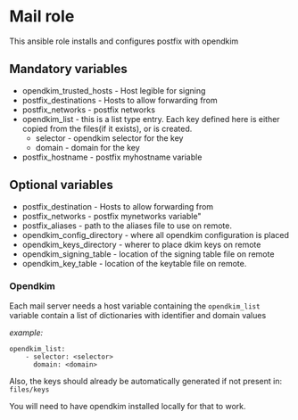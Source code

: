 # Mail role
This ansible role installs and configures postfix with opendkim

## Mandatory variables

* opendkim_trusted_hosts -  Host legible for signing
* postfix_destinations - Hosts to allow forwarding from
* postfix_networks - postfix networks
* opendkim_list - this is a list type entry. Each key defined here is either
copied from the files(if it exists), or is created.
    * selector - opendkim selector for the key
    * domain - domain for the key
* postfix_hostname - postfix myhostname variable

## Optional variables

* postfix_destination - Hosts to allow forwarding from
* postfix_networks - postfix mynetworks variable"
* postfix_aliases - path to the aliases file to use on remote.
* opendkim_config_directory -  where all opendkim configuration is placed
* opendkim_keys_directory - wherer to place dkim keys on remote
* opendkim_signing_table - location of the signing table file on remote
* opendkim_key_table - location of the keytable file on remote.

### Opendkim
Each mail server needs a host variable containing the `opendkim_list`
variable contain a list of dictionaries with identifier and domain values

*example:*
```
opendkim_list:
    - selector: <selector>
      domain: <domain>
```
Also, the keys should already be automatically generated if not present in:
`files/keys`

You will need to have opendkim installed locally for that to work.
